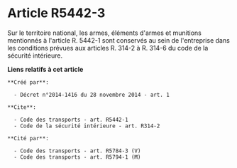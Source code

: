 # Article R5442-3

Sur le territoire national, les armes, éléments d'armes et munitions mentionnés à l'article R. 5442-1 sont conservés au sein
de l'entreprise dans les conditions prévues aux articles R. 314-2 à R. 314-6 du code de la sécurité intérieure.

**Liens relatifs à cet article**

	**Créé par**:

	  - Décret n°2014-1416 du 28 novembre 2014 - art. 1

	**Cite**:

	  - Code des transports - art. R5442-1
	  - Code de la sécurité intérieure - art. R314-2

	**Cité par**:

	  - Code des transports - art. R5784-3 (V)
	  - Code des transports - art. R5794-1 (M)

